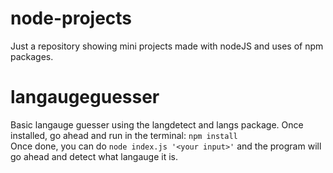 # node-projects
Just a repository showing mini projects made with nodeJS and uses of npm packages.

# langaugeguesser
Basic langauge guesser using the langdetect and langs package. Once installed, go ahead and run in the terminal:
```npm install``` 
<br>
Once done, you can do ```node index.js '<your input>'``` and the program will go ahead and detect what langauge it is.
